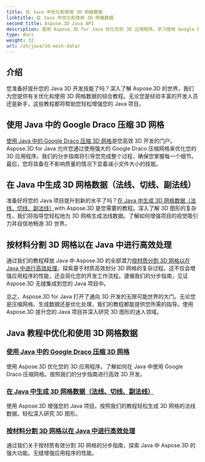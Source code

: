 ```yaml
---
title: 在 Java 中优化和使用 3D 网格数据
linktitle: 在 Java 中优化和使用 3D 网格数据
second_title: Aspose.3D Java API
description: 使用 Aspose.3D for Java 优化您的 3D 应用程序。学习使用 Google Draco 压缩网格、生成网格数据以及按材质高效处理 3D 网格。
type: docs
weight: 32
url: /zh/java/3d-mesh-data/
---
```

## 介绍

您准备好提升您的 Java 3D 开发技能了吗？深入了解 Aspose.3D 的世界，我们为您提供有关优化和使用 3D 网格数据的综合教程。无论您是经验丰富的开发人员还是新手，这些教程都将帮助您轻松增强您的 Java 项目。

## 使用 Java 中的 Google Draco 压缩 3D 网格

[使用 Java 中的 Google Draco 压缩 3D 网格](./compress-meshes-google-draco/)是您高效 3D 开发的门户。 Aspose.3D for Java 允许您通过使用强大的 Google Draco 压缩网格来优化您的 3D 应用程序。我们的分步指南将引导您完成整个过程，确保您掌握每一个细节。最后，您将具备在不影响质量的情况下显着减小文件大小的技能。

## 在 Java 中生成 3D 网格数据（法线、切线、副法线）

准备好将您的 Java 项目提升到新的水平了吗？[在 Java 中生成 3D 网格数据（法线、切线、副法线）](./generate-mesh-data/)with Aspose.3D 是您需要的教程。深入了解 3D 图形的复杂性，我们将指导您轻松地为 3D 网格生成法线数据。了解如何增强项目的视觉吸引力并自信地畅游 3D 世界。

## 按材料分割 3D 网格以在 Java 中进行高效处理

通过我们的教程释放 Java 中 Aspose.3D 的全部潜力[按材质分割 3D 网格以在 Java 中进行高效处理](./split-meshes-by-material/)。探索基于材质高效划分 3D 网格的复杂过程。这不仅会增强应用程序的性能，还会简化您的开发工作流程。遵循我们的分步指南，见证 Aspose.3D 无缝集成到您的 Java 项目中。

总之，Aspose.3D for Java 打开了通向 3D 开发的无限可能世界的大门。无论您是压缩网格、生成数据还是优化处理，我们的教程都能提供您所需的指导。使用 Aspose.3D 提升您的 Java 项目并深入研究 3D 图形的迷人领域。
## Java 教程中优化和使用 3D 网格数据
### [使用 Java 中的 Google Draco 压缩 3D 网格](./compress-meshes-google-draco/)
使用 Aspose.3D 优化您的 3D 应用程序。了解如何在 Java 中使用 Google Draco 压缩网格。按照我们的分步指南进行高效 3D 开发。
### [在 Java 中生成 3D 网格数据（法线、切线、副法线）](./generate-mesh-data/)
使用 Aspose.3D 增强您的 Java 项目。按照我们的教程轻松生成 3D 网格的法线数据。轻松深入研究 3D 图形。
### [按材料分割 3D 网格以在 Java 中进行高效处理](./split-meshes-by-material/)
通过我们关于按材质有效分割 3D 网格的分步指南，探索 Java 中 Aspose.3D 的强大功能。无缝增强应用程序的性能。